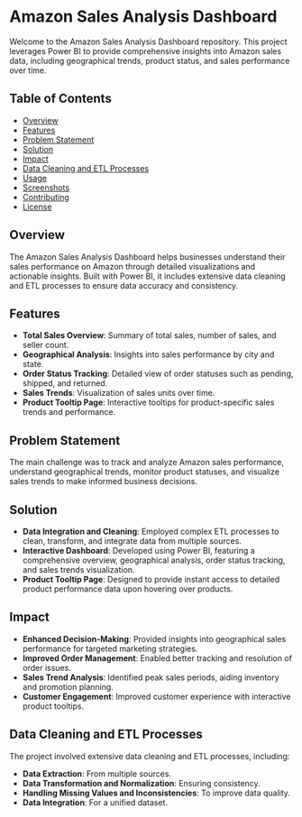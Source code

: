 # Amazon Sales Analysis Dashboard

Welcome to the Amazon Sales Analysis Dashboard repository. This project leverages Power BI to provide comprehensive insights into Amazon sales data, including geographical trends, product status, and sales performance over time. 

## Table of Contents
- [Overview](#overview)
- [Features](#features)
- [Problem Statement](#problem-statement)
- [Solution](#solution)
- [Impact](#impact)
- [Data Cleaning and ETL Processes](#data-cleaning-and-etl-processes)
- [Usage](#usage)
- [Screenshots](#screenshots)
- [Contributing](#contributing)
- [License](#license)

## Overview
The Amazon Sales Analysis Dashboard helps businesses understand their sales performance on Amazon through detailed visualizations and actionable insights. Built with Power BI, it includes extensive data cleaning and ETL processes to ensure data accuracy and consistency.

## Features
- **Total Sales Overview**: Summary of total sales, number of sales, and seller count.
- **Geographical Analysis**: Insights into sales performance by city and state.
- **Order Status Tracking**: Detailed view of order statuses such as pending, shipped, and returned.
- **Sales Trends**: Visualization of sales units over time.
- **Product Tooltip Page**: Interactive tooltips for product-specific sales trends and performance.

## Problem Statement
The main challenge was to track and analyze Amazon sales performance, understand geographical trends, monitor product statuses, and visualize sales trends to make informed business decisions.

## Solution
- **Data Integration and Cleaning**: Employed complex ETL processes to clean, transform, and integrate data from multiple sources.
- **Interactive Dashboard**: Developed using Power BI, featuring a comprehensive overview, geographical analysis, order status tracking, and sales trends visualization.
- **Product Tooltip Page**: Designed to provide instant access to detailed product performance data upon hovering over products.

## Impact
- **Enhanced Decision-Making**: Provided insights into geographical sales performance for targeted marketing strategies.
- **Improved Order Management**: Enabled better tracking and resolution of order issues.
- **Sales Trend Analysis**: Identified peak sales periods, aiding inventory and promotion planning.
- **Customer Engagement**: Improved customer experience with interactive product tooltips.

## Data Cleaning and ETL Processes
The project involved extensive data cleaning and ETL processes, including:
- **Data Extraction**: From multiple sources.
- **Data Transformation and Normalization**: Ensuring consistency.
- **Handling Missing Values and Inconsistencies**: To improve data quality.
- **Data Integration**: For a unified dataset.


